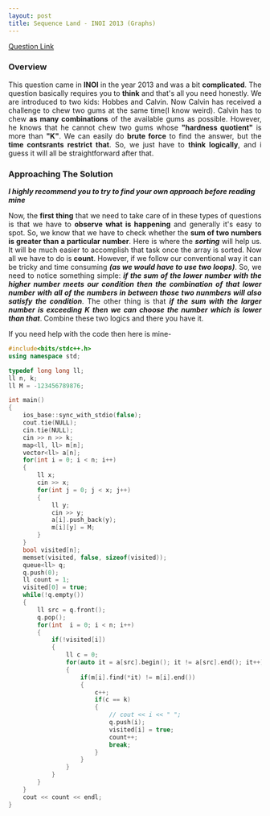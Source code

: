 ```yaml
---
layout: post
title: Sequence Land - INOI 2013 (Graphs)
---
```


[Question Link](https://www.codechef.com/INOIPRAC/problems/INOI1302)

### Overview

<div style="text-align: justify">
This question came in <b>INOI</b> in the year 2013 and was a bit <b>complicated</b>. The question basically requires you to <b>think</b> and that's all you need honestly. We are introduced to two kids: Hobbes and Calvin. Now Calvin has received a challenge to chew two gums at the same time(I know weird). Calvin has to chew <b>as many combinations</b> of the available gums as possible. However, he knows that he cannot chew two gums whose <b>"hardness quotient"</b> is more than <b>"K"</b>. We can easily do <b>brute force</b> to find the answer, but the <b>time contsrants restrict that</b>. So, we just have to <b>think logically</b>, and i guess it will all be straightforward after that.
</div>

### Approaching The Solution

_**I highly recommend you to try to find your own approach before reading mine**_

<div style="text-align: justify">
Now, the <b>first thing</b> that we need to take care of in these types of questions is that we have to <b>observe what is happening</b> and generally it's easy to spot. So, we know that we have to check whether the <b>sum of two numbers is greater than a particular number</b>. Here is where the <b><em>sorting</em></b> will help us. It will be much easier to accomplish that task once the array is sorted. Now all we have to do is <b>count</b>. However, if we follow our conventional way it can be tricky and time consuming <b><em>(as we would have to use two loops)</em></b>. So, we need to notice something simple: <b><em>if the sum of the lower number with the higher number meets our condition then the combination of that lower number with all of the numbers in between those two nunmbers will also satisfy the condition</em></b>. The other thing is that <b><em>if the sum with the larger number is exceeding K then we can choose the number which is lower than that</em></b>. Combine these two logics and there you have it.
</div>

If you need help with the code then here is mine-

```cpp
#include<bits/stdc++.h>
using namespace std;

typedef long long ll;
ll n, k;
ll M = -123456789876;

int main()
{
    ios_base::sync_with_stdio(false);
    cout.tie(NULL);
    cin.tie(NULL);
    cin >> n >> k;
    map<ll, ll> m[n];
    vector<ll> a[n];
    for(int i = 0; i < n; i++)
    {
        ll x;
        cin >> x;
        for(int j = 0; j < x; j++)
        {   
            ll y;
            cin >> y;
            a[i].push_back(y);
            m[i][y] = M;
        }
    }
    bool visited[n];
    memset(visited, false, sizeof(visited));
    queue<ll> q;
    q.push(0);
    ll count = 1;
    visited[0] = true;
    while(!q.empty())
    {
        ll src = q.front();
        q.pop();
        for(int  i = 0; i < n; i++)
        {
            if(!visited[i])
            {
                ll c = 0;
                for(auto it = a[src].begin(); it != a[src].end(); it++)
                {
                    if(m[i].find(*it) != m[i].end())
                    {
                        c++;
                        if(c == k)
                        {
                            // cout << i << " ";
                            q.push(i);
                            visited[i] = true;
                            count++;
                            break;
                        }
                    }
                }
            }
        }
    }
    cout << count << endl;
}
```
